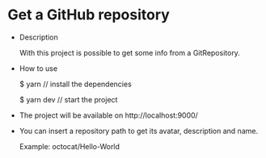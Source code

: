 # Get a GitHub repository

- Description

  With this project is possible to get some info from a GitRepository.

- How to use
 
  $ yarn   // install the dependencies

  $ yarn dev   // start the project

- The project will be available on http://localhost:9000/

- You can insert a repository path to get its avatar, description and name.

  Example: octocat/Hello-World
